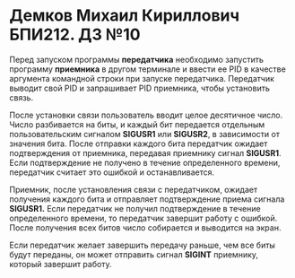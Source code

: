 # Демков Михаил Кириллович БПИ212. ДЗ №10
Перед запуском программы **передатчика** необходимо запустить программу **приемника** в другом терминале и ввести ее PID в качестве аргумента командной строки при запуске передатчика. Передатчик выводит свой PID и запрашивает PID приемника, чтобы установить связь.

После установки связи пользователь вводит целое десятичное число. Число разбивается на биты, и каждый бит передается отдельным пользовательским сигналом **SIGUSR1** или **SIGUSR2**, в зависимости от значения бита. После отправки каждого бита передатчик ожидает подтверждения от приемника, передавая приемнику сигнал **SIGUSR1**. Если подтверждение не получено в течение определенного времени, передатчик считает это ошибкой и останавливается.

Приемник, после установления связи с передатчиком, ожидает получения каждого бита и отправляет подтверждение приема сигнала **SIGUSR1.** Если передатчик не получил подтверждение в течение определенного времени, то передатчик завершит работу с ошибкой. После получения всех битов число собирается и выводится на экран.

Если передатчик желает завершить передачу раньше, чем все биты будут переданы, он может отправить сигнал **SIGINT** приемнику, который завершит работу.
